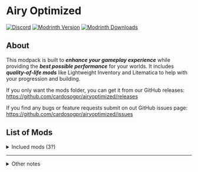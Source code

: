 # Airy Optimized

[![Discord](https://img.shields.io/discord/1164279966649819246?label=Discord&logo=discord&logoColor=white&style=for-the-badge)](https://discord.com/invite/88g7tCkBs9)
[![Modrinth Version](https://img.shields.io/modrinth/v/airy-optimized?label=Version&logo=modrinth&style=for-the-badge)](https://modrinth.com/modpack/airy-optimized)
[![Modrinth Downloads](https://img.shields.io/modrinth/dt/airy-optimized?label=Downloads&style=for-the-badge&logo=modrinth)](https://modrinth.com/modpack/airy-optimized)


## About

This modpack is built to **_enhance your gameplay experience_** while providing the _**best possible performance**_ for your worlds. It includes _**quality-of-life mods**_ like Lightweight Inventory and Litematica to help with your progression and building.

If you only want the mods folder, you can get it from our GitHub releases: https://github.com/cardosogpr/airyoptimized/releases

If you find any bugs or feature requests submit on out GitHub issues page: https://github.com/cardosogpr/airyoptimized/issues

## List of Mods

<details>
<summary> Inclued mods (3?) </summary>
<ul>
	<li><a href="https://modrinth.com/mod/PRN43VSY">Animatica</a> by FoundationGames</li>
	<li><a href="https://modrinth.com/mod/EsAfCjCV">AppleSkin</a> by squeek502</li>
	<li><a href="https://modrinth.com/mod/lhGA9TYQ">Architectury</a> by shedaniel</li>
	<li><a href="https://modrinth.com/mod/n6PXGAoM">Better Statistics Screen</a> by TheCSDev</li>
	<li><a href="https://modrinth.com/mod/8shC1gFX">BetterF3</a> by cominixo, TreyRuffy</li>
	<li><a href="https://modrinth.com/mod/HAE5KvTA">Boxlib</a> by Boxadactle</li>
	<li><a href="https://modrinth.com/mod/89Wsn8GD">Capes</a> by Cael</li>
	<li><a href="https://modrinth.com/mod/3azQ6p0W">Cherished Worlds</a> by Illusive Soulworks</li>
	<li><a href="https://modrinth.com/mod/9s6osm5g">Cloth Config v19</a> by shedaniel</li>
	<li><a href="https://modrinth.com/mod/Wnxd13zP">Clumps</a> by Jared</li>
	<li><a href="https://modrinth.com/mod/x0SkO6LO">Day Count</a> by Intijir, original creator, MC Mods Pete, mcmods.pete@gmail.com</li>
	<li><a href="https://modrinth.com/mod/DX9ioka8">DebugKeybind</a> by Boxadactle</li>
	<li><a href="https://modrinth.com/mod/QwxR6Gcd">Debugify</a> by isXander</li>
	<li><a href="https://modrinth.com/mod/LQ3K71Q1">Dynamic FPS</a> by juliand665, LostLuma</li>
	<li><a href="https://modrinth.com/mod/4I1XuqiY">Entity Model Features</a> by Traben</li>
	<li><a href="https://modrinth.com/mod/BVzZfTc1">Entity Texture Features</a> by Traben</li>
	<li><a href="https://modrinth.com/mod/NNAgCjsB">EntityCulling</a> by tr7zw</li>
	<li><a href="https://modrinth.com/mod/P7dR8mSH">Fabric API</a> by FabricMC</li>
	<li><a href="https://modrinth.com/mod/Ha28R6CL">Fabric Language Kotlin</a> by FabricMC</li>
	<li><a href="https://modrinth.com/mod/WhbRG4iK">Falling Leaves</a> by Fourmisain, BrekiTomasson, RandomMcSomethin</li>
	<li><a href="https://modrinth.com/mod/uXXizFIs">FerriteCore</a> by malte0811</li>
	<li><a href="https://modrinth.com/mod/5ZwdcRci">ImmediatelyFast</a> by RK_01</li>
	<li><a href="https://modrinth.com/mod/YL57xq9U">Iris</a> by coderbot, IMS212, Justsnoopy30, FoundationGames</li>
	<li><a href="https://modrinth.com/mod/uLbm7CG6">Language Reload</a> by Jerozgen</li>
	<li><a href="https://modrinth.com/mod/JrrZfsph">Lightweight Inventory Sorting</a> by BorknBeans</li>
	<li><a href="https://modrinth.com/mod/yjvKidNM">Lighty</a> by andi_makes</li>
	<li><a href="https://modrinth.com/mod/bEpr0Arc">Litematica</a> by masa</li>
	<li><a href="https://modrinth.com/mod/3llatzyE">Litematica Printer</a> by aleksilassila</li>
	<li><a href="https://modrinth.com/mod/gvQqBUqZ">Lithium</a> by JellySquid, 2No2Name</li>
	<li><a href="https://modrinth.com/mod/GcWjdA9I">MaLiLib</a> by masa</li>
	<li><a href="https://modrinth.com/mod/mOgUt4GM">Mod Menu</a> by Prospector, haykam821, TerraformersMC</li>
	<li><a href="https://modrinth.com/mod/51shyZVL">More Culling</a> by FX - PR0CESS, 1Foxy2</li>
	<li><a href="https://modrinth.com/mod/aC3cM3Vq">Mouse Tweaks</a> by Ivan Molodetskikh (YaLTeR)</li>
	<li><a href="https://modrinth.com/mod/qQyHxfxd">No Chat Reports</a> by Aizistral</li>
	<li><a href="https://modrinth.com/mod/JuksLGBQ">OptiGUI</a> by opekope2</li>
	<li><a href="https://modrinth.com/mod/eXts2L7r">Placeholder API</a> by Patbox</li>
	<li><a href="https://modrinth.com/mod/Bh37bMuy">Reese's Sodium Options</a> by FlashyReese</li>
	<li><a href="https://modrinth.com/mod/2M01OLQq">Shulker Box Tooltip</a> by MisterPeModder</li>
	<li><a href="https://modrinth.com/mod/AANobbMI">Sodium</a> by JellySquid (jellysquid3)</li>
	<li><a href="https://modrinth.com/mod/PtjYWJkn">Sodium Extra</a> by FlashyReese</li>
	<li><a href="https://modrinth.com/mod/Eldc1g37">TCDCommons API</a> by TheCSDev</li>
	<li><a href="https://modrinth.com/mod/NcUtCpym">Xaero's World Map</a> by xaero96</li>
	<li><a href="https://modrinth.com/mod/1eAoo2KR">YetAnotherConfigLib</a> by isXander</li>
	<li><a href="https://modrinth.com/mod/w7ThoJFB">Zoomify</a> by isXander</li>
	<li><a href="https://modrinth.com/mod/l6YH9Als">spark</a> by Luck</li>
</ul>
</details>

---
<details>
  <summary> Other notes </summary>
  
  ### Versions
  
  The versions format is 0.x.y, where

-   the x is the MC Version taken, this value increases when MC updates.
-   the y indicates changes to the mod list, including additions, removals, and general updates.
-  Sometimes, there are 'alpha' and 'beta' versions. These are experimental and may contain bugs.
  
</details>




